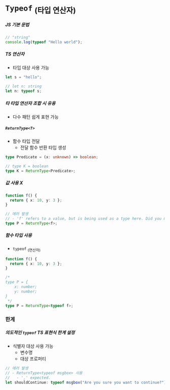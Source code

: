 `Typeof` <sub>(타입 연산자)</sub>
======================

##### JS 기본 문법
```ts
// "string"
console.log(typeof "Hello world");
```

##### TS 연산자
- 타입 대상 사용 가능
```ts
let s = "hello";

// let n: string
let n: typeof s;
```

##### 타 타입 연산자 조합 시 유용
- 다수 패턴 쉽게 표현 가능

##### `ReturnType<T>`
- 함수 타입 전달
  - 전달 함수 반환 타입 생성
```ts
type Predicate = (x: unknown) => boolean;

// type K = boolean
type K = ReturnType<Predicate>;
```

##### 값 사용 X
```ts
function f() {
  return { x: 10, y: 3 };
}

// 에러 발생
// - 'f' refers to a value, but is being used as a type here. Did you mean 'typeof f'?
type P = ReturnType<f>;
```

##### 함수 타입 사용
- `typeof` <sub>(연산자)</sub>
```ts
function f() {
  return { x: 10, y: 3 };
}

/*
type P = {
    x: number;
    y: number;
}
 */
type P = ReturnType<typeof f>;

```

### 한계

##### 의도적인 `typeof` TS 표현식 한계 설정
- 식별자 대상 사용 가능
  - 변수명
  - 대상 프로퍼티
```ts
// 에러 발생
// - ReturnType<typeof msgbox> 사용
//   - ',' expected.
let shouldContinue: typeof msgbox("Are you sure you want to continue?");
```
